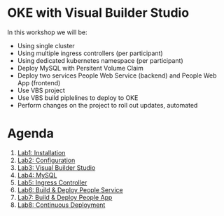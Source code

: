# OKE with Visual Builder Studio
In this workshop we will be:
- Using single cluster
- Using multiple ingress controllers (per participant)
- Using dedicated kubernetes namespace (per participant)
- Deploy MySQL with Persitent Volume Claim
- Deploy two services People Web Service (backend) and People Web App (frontend)
- Use VBS project
- Use VBS build piplelines to deploy to OKE
- Perform changes on the project to roll out updates, automated

# Agenda
1. [Lab1: Installation](./Lab1-Installation.md)
2. [Lab2: Configuration](./Lab2-Configuration.md)
3. [Lab3: Visual Builder Studio](./Lab3-VBS.md)
4. [Lab4: MySQL](./Lab4-MySQL.md)
5. [Lab5: Ingress Controller](./Lab5-Ingress-Controller.md)
6. [Lab6: Build & Deploy People Service](./Lab6-Build-Deploy-People-Service.md)
7. [Lab7: Build & Deploy People App](./Lab7-Build-Deploy-People-App.md)
8. [Lab8: Continuous Deployment](./Lab8-Continuous-Deployment.md)